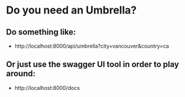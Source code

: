 # Do you need an Umbrella?

## Do something like:

-   http://localhost:8000/api/umbrella?city=vancouver&country=ca

## Or just use the swagger UI tool in order to play around:

-   http://localhost:8000/docs
